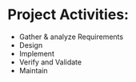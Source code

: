 # Project Activities:
* Gather & analyze Requirements
* Design
* Implement
* Verify and Validate
* Maintain
